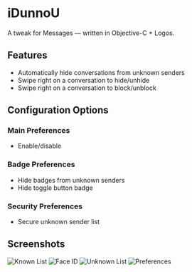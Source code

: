 # iDunnoU
A tweak for Messages — written in Objective-C + Logos.

## Features
* Automatically hide conversations from unknown senders
* Swipe right on a conversation to hide/unhide
* Swipe right on a conversation to block/unblock

## Configuration Options

### Main Preferences
* Enable/disable

### Badge Preferences
* Hide badges from unknown senders
* Hide toggle button badge

### Security Preferences
* Secure unknown sender list

## Screenshots

![Known List](https://user-images.githubusercontent.com/27970288/76987393-fce35d00-693a-11ea-9b3a-f33601a9cdfa.png)
![Face ID](https://user-images.githubusercontent.com/27970288/76987380-f8b73f80-693a-11ea-946e-b33a38db3311.png)
![Unknown List](https://user-images.githubusercontent.com/27970288/76987400-ffde4d80-693a-11ea-9d24-bab06be7511c.png)
![Preferences](https://user-images.githubusercontent.com/27970288/76987395-fe148a00-693a-11ea-871b-f094e6c36045.png)
